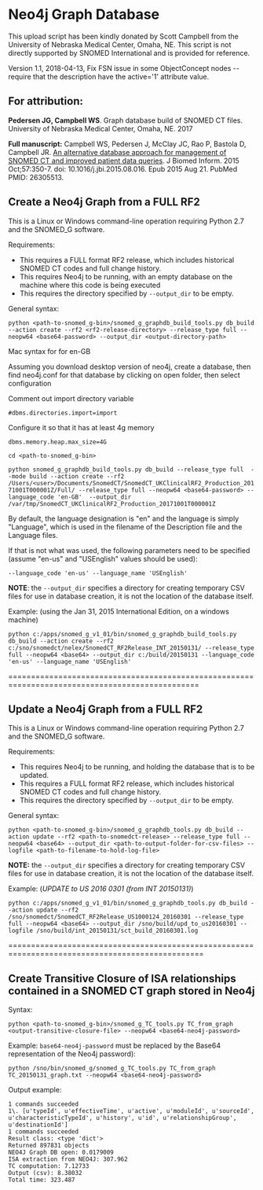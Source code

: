 # Neo4j Graph Database

This upload script has been kindly donated by Scott Campbell from the University of Nebraska Medical Center, Omaha, NE. This script is not directly supported by SNOMED International and is provided for reference.

Version 1.1, 2018-04-13, Fix FSN issue in some ObjectConcept nodes -- require that the description have the active='1' attribute value.

## For attribution:

**Pedersen JG, Campbell WS**. Graph database build of SNOMED CT files. University of Nebraska Medical Center, Omaha, NE. 2017

**Full manuscript:** Campbell WS, Pedersen J, McClay JC, Rao P, Bastola D, Campbell JR. [An alternative database approach for management of SNOMED CT and improved patient data queries](https://www.ncbi.nlm.nih.gov/pubmed/26305513). J Biomed Inform. 2015 Oct;57:350-7\. doi: 10.1016/j.jbi.2015.08.016\. Epub 2015 Aug 21\. PubMed PMID: 26305513.

## Create a Neo4j Graph from a FULL RF2

This is a Linux or Windows command-line operation requiring Python 2.7 and the SNOMED_G software.

Requirements:

- This requires a FULL format RF2 release, which includes historical SNOMED CT codes and full change history.
- This requires Neo4j to be running, with an empty database on the machine where this code is being executed
- This requires the directory specified by `--output_dir` to be empty.

General syntax:

`python <path-to-snomed_g-bin>/snomed_g_graphdb_build_tools.py db_build --action create --rf2 <rf2-release-directory> --release_type full --neopw64 <base64-password> --output_dir <output-directory-path>`

Mac syntax for for en-GB

Assuming you download desktop version of neo4j, create a database, then find neo4j.conf for that database by clicking on open folder, then select configuration

Comment out import directory variable

`#dbms.directories.import=import`

Configure it so that it has at least 4g memory

`dbms.memory.heap.max_size=4G`


`cd <path-to-snomed_g-bin>`

`python snomed_g_graphdb_build_tools.py db_build --release_type full  --mode build --action create --rf2 /Users/<user>/Documents/SnomedCT/SnomedCT_UKClinicalRF2_Production_20171001T000001Z/Full/ --release_type full --neopw64 <base64-password> --language_code 'en-GB'  --output_dir /var/tmp/SnomedCT_UKClinicalRF2_Production_20171001T000001Z `

By default, the language designation is "en" and the language is simply "Language", which is used in the filename of the Description file and the Language files.

If that is not what was used, the following parameters need to be specified (assume "en-us" and "USEnglish" values should be used):

`--language_code 'en-us' --language_name 'USEnglish'`

**NOTE**: the `--output_dir` specifies a directory for creating temporary CSV files for use in database creation, it is not the location of the database itself.

Example: (using the Jan 31, 2015 International Edition, on a windows machine)

`python c:/apps/snomed_g_v1_01/bin/snomed_g_graphdb_build_tools.py db_build --action create --rf2 c:/sno/snomedct/nelex/SnomedCT_RF2Release_INT_20150131/ --release_type full --neopw64 <base64> --output_dir c:/build/20150131 --language_code 'en-us' --language_name 'USEnglish'`

================================================================================================

## Update a Neo4j Graph from a FULL RF2

This is a Linux or Windows command-line operation requiring Python 2.7 and the SNOMED_G software.

Requirements:

- This requires Neo4j to be running, and holding the database that is to be updated.
- This requires a FULL format RF2 release, which includes historical SNOMED CT codes and full change history.
- This requires the directory specified by `--output_dir` to be empty.

General syntax:

`python <path-to-snomed_g-bin>/snomed_g_graphdb_tools.py db_build --action update --rf2 <path-to-snomedct-release> --release_type full --neopw64 <base64> --output_dir <path-to-output-folder-for-csv-files> --logfile <path-to-filename-to-hold-log-file>`

**NOTE:** the `--output_dir` specifies a directory for creating temporary CSV files for use in database creation, it is not the location of the database itself.

Example: (_UPDATE to US 2016 0301 (from INT 20150131)_)

`python c:/apps/snomed_g_v1_01/bin/snomed_g_graphdb_tools.py db_build --action update --rf2 /sno/snomedct/SnomedCT_RF2Release_US1000124_20160301 --release_type full --neopw64 <base64> --output_dir /sno/build/upd_to_us20160301 --logfile /sno/build/int_20150131/sct_build_20160301.log`

=================================================================================================

## Create Transitive Closure of ISA relationships contained in a SNOMED CT graph stored in Neo4j

Syntax:

`python <path-to-snomed_g-bin>/snomed_g_TC_tools.py TC_from_graph <output-transitive-closure-file> --neopw64 <base64-neo4j-password>`

Example: `base64-neo4j-password` must be replaced by the Base64 representation of the Neo4j password):

`python /sno/bin/snomed_g/snomed_g_TC_tools.py TC_from_graph TC_20150131_graph.txt --neopw64 <base64-neo4j-password>`

Output example:

```
1 commands succeeded
1\. [u'typeId', u'effectiveTime', u'active', u'moduleId', u'sourceId', u'characteristicTypeId', u'history', u'id', u'relationshipGroup', u'destinationId']
1 commands succeeded
Result class: <type 'dict'>
Returned 897831 objects
NEO4J Graph DB open: 0.0179009
ISA extraction from NEO4J: 307.962
TC computation: 7.12733
Output (csv): 8.38032
Total time: 323.487
```

